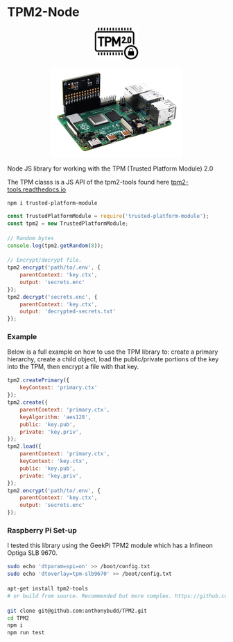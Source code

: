 # TPM2-Node

<p align="center">
    <img src="https://github.com/anthonybudd/TPM2/raw/main/docs/images/tpm-icon.png" width="100" alt="tpm icon">
</p>

<p align="center">
    <img src="https://github.com/anthonybudd/TPM2/raw/main/docs/images/geek-pi-tmp2.png" width="300" alt="geekpi tpm">
</p>

Node JS library for working with the TPM (Trusted Platform Module) 2.0

The TPM classs is a JS API of the tpm2-tools found here [tpm2-tools.readthedocs.io](https://tpm2-tools.readthedocs.io/en/latest/)


```
npm i trusted-platform-module
```

```js
const TrustedPlatformModule = require('trusted-platform-module');
const tpm2 = new TrustedPlatformModule;

// Random bytes
console.log(tpm2.getRandom(8));

// Encrypt/decrypt file.
tpm2.encrypt('path/to/.env', {
    parentContext: 'key.ctx',
    output: 'secrets.enc'
});
tpm2.decrypt('secrets.enc', {
    parentContext: 'key.ctx',
    output: 'decrypted-secrets.txt'
});
```


### Example
Below is a full example on how to use the TPM library to: create a primary hierarchy, create a child object, load the public/private portions of the key into the TPM, then encrypt a file with that key. 

```js
tpm2.createPrimary({
    keyContext: 'primary.ctx'
});
tpm2.create({
    parentContext: 'primary.ctx',
    keyAlgorithm: 'aes128',
    public: 'key.pub',
    private: 'key.priv',
});
tpm2.load({
    parentContext: 'primary.ctx',
    keyContext: 'key.ctx',
    public: 'key.pub',
    private: 'key.priv',
});
tpm2.encrypt('path/to/.env', {
    parentContext: 'key.ctx',
    output: 'secrets.enc'
});
```


### Raspberry Pi Set-up
I tested this library using the GeekPi TPM2 module which has a Infineon Optiga SLB 9670.


```sh
sudo echo 'dtparam=spi=on' >> /boot/config.txt
sudo echo 'dtoverlay=tpm-slb9670' >> /boot/config.txt

apt-get install tpm2-tools
# or build from source. Recommended but more complex. https://github.com/tpm2-software

git clone git@github.com:anthonybudd/TPM2.git
cd TPM2
npm i
npm run test
```
